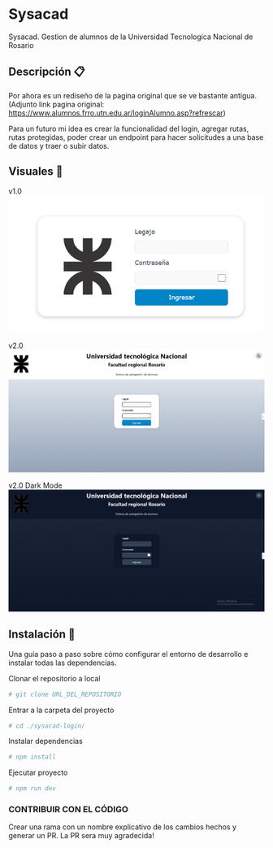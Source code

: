 # Sysacad

Sysacad. Gestion de alumnos de la Universidad Tecnologica Nacional de Rosario

## Descripción 📋

Por ahora es un rediseño de la pagina original que se ve bastante antigua. (Adjunto link pagina original: <a target="_blank">https://www.alumnos.frro.utn.edu.ar/loginAlumno.asp?refrescar<a/>)

Para un futuro mi idea es crear la funcionalidad del login, agregar rutas, rutas protegidas, poder crear un endpoint para hacer solicitudes a una base de datos y traer o subir datos.

<!-- ## Insignias

Insignias que muestran metadatos como el estado de la compilación, la cobertura de las pruebas, el estado de las dependencias, etc. -->

## Visuales 🚀

v1.0
![alt text](src/assets/image.png)

v2.0
![alt text](src/assets/newpic.png)

v2.0 Dark Mode
![alt text](src/assets/dark.png)

## Instalación 🔧

Una guía paso a paso sobre cómo configurar el entorno de desarrollo e instalar todas las dependencias.

Clonar el repositorio a local

```bash
# git clone URL_DEL_REPOSITORIO
```

Entrar a la carpeta del proyecto

```bash
# cd ./sysacad-login/
```

Instalar dependencias

```bash
# npm install
```

Ejecutar proyecto

```bash
# npm run dev
```

### CONTRIBUIR CON EL CÓDIGO

Crear una rama con un nombre explicativo de los cambios hechos y generar un PR. La PR sera muy agradecida!
